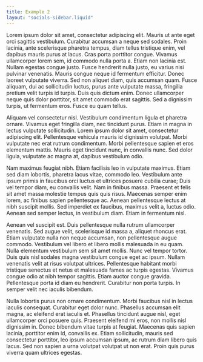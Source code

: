 ```yaml
---
title: Example 2
layout: "socials-sidebar.liquid"
---
```


Lorem ipsum dolor sit amet, consectetur adipiscing elit. Mauris ut ante eget orci sagittis vestibulum. Curabitur accumsan a neque sed sodales. Proin lacinia, ante scelerisque pharetra tempus, diam tellus tristique enim, vel dapibus mauris purus at lacus. Cras porta porttitor congue. Vivamus ullamcorper lorem sem, id commodo nulla porta a. Etiam non lacinia est. Nullam egestas congue justo. Fusce hendrerit nulla justo, eu varius nisi pulvinar venenatis. Mauris congue neque id fermentum efficitur. Donec laoreet vulputate viverra. Sed non aliquet diam, quis accumsan quam. Fusce aliquam, dui ac sollicitudin luctus, purus ante vulputate massa, fringilla pretium velit turpis id turpis. Duis quis dictum enim. Donec ullamcorper neque quis dolor porttitor, sit amet commodo erat sagittis. Sed a dignissim turpis, ut fermentum eros. Fusce eu quam tellus.

Aliquam vel consectetur nisl. Vestibulum condimentum ligula et pharetra ornare. Vivamus eget fringilla diam, nec tincidunt purus. Etiam in magna in lectus vulputate sollicitudin. Lorem ipsum dolor sit amet, consectetur adipiscing elit. Pellentesque vehicula mauris id dignissim volutpat. Morbi vulputate nec erat rutrum condimentum. Morbi pellentesque sapien et eros elementum mattis. Mauris eget tincidunt nunc, in convallis nunc. Sed dolor ligula, vulputate ac magna at, dapibus vestibulum odio.

Nam maximus feugiat nibh. Etiam facilisis leo in vulputate maximus. Etiam sed diam lobortis, pharetra lacus vitae, commodo leo. Vestibulum ante ipsum primis in faucibus orci luctus et ultrices posuere cubilia curae; Duis vel tempor diam, eu convallis velit. Nam in finibus massa. Praesent et felis sit amet massa molestie tempus quis quis risus. Maecenas semper enim lorem, ac finibus sapien pellentesque ac. Aenean pellentesque lectus at nibh suscipit mollis. Sed imperdiet ex faucibus, maximus velit a, luctus odio. Aenean sed semper lectus, in vestibulum diam. Etiam in fermentum nisl.

Aenean vel suscipit est. Duis pellentesque nulla rutrum ullamcorper venenatis. Sed augue velit, scelerisque id massa a, aliquet rhoncus erat. Etiam vulputate nulla non neque accumsan, non pellentesque augue commodo. Vestibulum vel libero et libero mollis malesuada in eu quam. Nulla elementum vestibulum sem sit amet mollis. Nunc vel tempor tortor. Duis quis nisl sodales magna vestibulum congue eget ac ipsum. Nullam venenatis velit at risus volutpat ultrices. Pellentesque habitant morbi tristique senectus et netus et malesuada fames ac turpis egestas. Vivamus congue odio at nibh tempor sagittis. Etiam auctor congue gravida. Pellentesque porta id diam eu hendrerit. Curabitur non porta turpis. In semper velit nec iaculis bibendum.

Nulla lobortis purus non ornare condimentum. Morbi faucibus nisl in lectus iaculis consequat. Curabitur eget dolor nunc. Phasellus accumsan elit magna, ac eleifend erat iaculis et. Phasellus tincidunt augue nisl, eget ullamcorper orci posuere quis. Praesent eleifend mi eros, non mollis nisl dignissim in. Donec bibendum vitae turpis at feugiat. Maecenas quis sapien lacinia, porttitor enim id, convallis ex. Etiam sollicitudin, mauris sed consectetur porttitor, leo ipsum accumsan ipsum, ac rutrum diam libero quis lacus. Sed non sapien a urna volutpat volutpat ut non erat. Proin quis purus viverra quam ultrices egestas. 